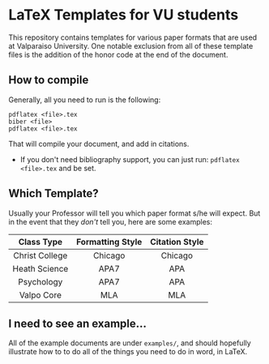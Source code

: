 # LaTeX Templates for VU students

This repository contains templates for various paper formats that are used at Valparaiso University.
One notable exclusion from all of these template files is the addition of the honor code at the end of the document.

## How to compile

Generally, all you need to run is the following:

```
pdflatex <file>.tex
biber <file>
pdflatex <file>.tex
```

That will compile your document, and add in citations.

* If you don't need bibliography support, you can just run: `pdflatex <file>.tex` and be set.

## Which Template?

Usually your Professor will tell you which paper format s/he will expect. But in the event that they *don't* tell you, here are some examples:

| Class Type     | Formatting Style | Citation Style |
| :------:       | :--------:       | :------:       |
| Christ College | Chicago          | Chicago        |
| Heath Science  | APA7             | APA            |
| Psychology     | APA7             | APA            |
| Valpo Core     | MLA              | MLA            |

## I need to see an example...

All of the example documents are under `examples/`, and should hopefully illustrate how to to
do all of the things you need to do in word, in LaTeX.
